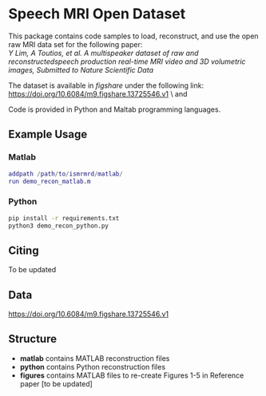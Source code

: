 # Speech MRI Open Dataset

This package contains code samples to load, reconstruct, and use the open raw MRI data set for the following paper:\
*Y Lim, A Toutios, et al. A multispeaker dataset of raw and reconstructedspeech production real-time MRI video and 3D volumetric images, Submitted to Nature Scientific Data* 

The dataset is available in *figshare* under the following link:\
 https://doi.org/10.6084/m9.figshare.13725546.v1 \ and 
 
Code is provided in Python and Maltab programming languages.

## Example Usage

### Matlab
```matlab
addpath /path/to/ismrmrd/matlab/
run demo_recon_matlab.m
```
### Python
```bash
pip install -r requirements.txt
python3 demo_recon_python.py
```

## Citing
To be updated

## Data
https://doi.org/10.6084/m9.figshare.13725546.v1

## Structure
* **matlab** contains MATLAB reconstruction files
* **python** contains Python reconstruction files
* **figures** contains MATLAB files to re-create Figures 1-5 in Reference paper [to be updated]

